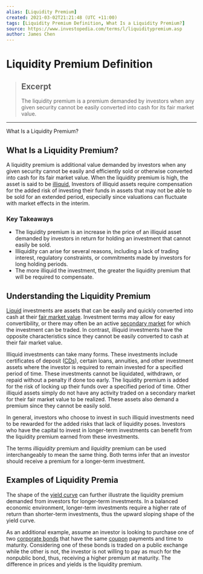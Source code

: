 ```yaml
---
alias: [Liquidity Premium]
created: 2021-03-02T21:21:48 (UTC +11:00)
tags: [Liquidity Premium Definition, What Is a Liquidity Premium?]
source: https://www.investopedia.com/terms/l/liquiditypremium.asp
author: James Chen
---
```


# Liquidity Premium Definition

> ## Excerpt
> The liquidity premium is a premium demanded by investors when any given security cannot be easily converted into cash for its fair market value.

---

What Is a Liquidity Premium?
## What Is a Liquidity Premium?

A liquidity premium is additional value demanded by investors when any given security cannot be easily and efficiently sold or otherwise converted into cash for its fair market value. When the liquidity premium is high, the asset is said to be [illiquid](https://www.investopedia.com/terms/i/illiquid.asp), Investors of illiquid assets require compensation for the added risk of investing their funds in assets that may not be able to be sold for an extended period, especially since valuations can fluctuate with market effects in the interim.

### Key Takeaways

-   The liquidity premium is an increase in the price of an illiquid asset demanded by investors in return for holding an investment that cannot easily be sold.
-   Illiquidity can arise for several reasons, including a lack of trading interest, regulatory constraints, or commitments made by investors for long holding periods.
-   The more illiquid the investment, the greater the liquidity premium that will be required to compensate.

## Understanding the Liquidity Premium

[Liquid](https://www.investopedia.com/terms/l/liquidasset.asp) investments are assets that can be easily and quickly converted into cash at their [fair market value](https://www.investopedia.com/terms/f/fairmarketvalue.asp). Investment terms may allow for easy convertibility, or there may often be an active [secondary market](https://www.investopedia.com/terms/s/secondarymarket.asp) for which the investment can be traded. In contrast, illiquid investments have the opposite characteristics since they cannot be easily converted to cash at their fair market value.

Illiquid investments can take many forms. These investments include certificates of deposit ([CDs](https://www.investopedia.com/terms/c/certificateofdeposit.asp)), certain loans, annuities, and other investment assets where the investor is required to remain invested for a specified period of time. These investments cannot be liquidated, withdrawn, or repaid without a penalty if done too early. The liquidity premium is added for the risk of locking up their funds over a specified period of time. Other illiquid assets simply do not have any activity traded on a secondary market for their fair market value to be realized. These assets also demand a premium since they cannot be easily sold.

In general, investors who choose to invest in such illiquid investments need to be rewarded for the added risks that lack of liquidity poses. Investors who have the capital to invest in longer-term investments can benefit from the liquidity premium earned from these investments.

The terms _illiquidity_ premium and _liquidity_ premium can be used interchangeably to mean the same thing. Both terms infer that an investor should receive a premium for a longer-term investment.

## Examples of Liquidity Premia

The shape of the [yield curve](https://www.investopedia.com/terms/y/yieldcurve.asp) can further illustrate the liquidity premium demanded from investors for longer-term investments. In a balanced economic environment, longer-term investments require a higher rate of return than shorter-term investments, thus the upward sloping shape of the yield curve.

As an additional example, assume an investor is looking to purchase one of two [corporate bonds](https://www.investopedia.com/terms/c/corporatebond.asp) that have the same [coupon](https://www.investopedia.com/terms/c/coupon.asp) payments and time to maturity. Considering one of these bonds is traded on a public exchange while the other is not, the investor is not willing to pay as much for the nonpublic bond, thus, receiving a higher premium at maturity. The difference in prices and yields is the liquidity premium.
